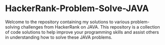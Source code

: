 # HackerRank-Problem-Solve-JAVA
Welcome to the repository containing my solutions to various problem-solving challenges from HackerRank on JAVA. This repository is a collection of code solutions to help improve your programming skills and assist others in understanding how to solve these JAVA problems.
